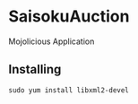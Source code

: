SaisokuAuction
==============

Mojolicious Application

Installing
------
    sudo yum install libxml2-devel
